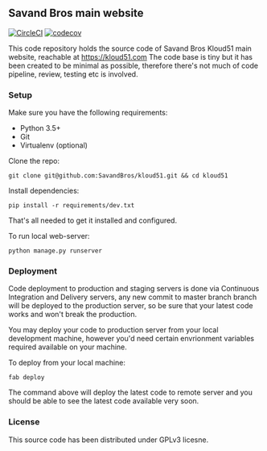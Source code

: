 ## Savand Bros main website

[![CircleCI](https://circleci.com/gh/SavandBros/savandbros.svg?style=svg)](https://circleci.com/gh/SavandBros/savandbros)
[![codecov](https://codecov.io/gh/SavandBros/savandbros/branch/master/graph/badge.svg)](https://codecov.io/gh/SavandBros/savandbros)


This code repository holds the source code of Savand Bros Kloud51 main website, reachable at https://kloud51.com
The code base is tiny but it has been created to be minimal as possible, therefore there's not much of code pipeline, review, 
testing etc is involved.

### Setup

Make sure you have the following requirements:

* Python 3.5+
* Git
* Virtualenv (optional)

Clone the repo:

```
git clone git@github.com:SavandBros/kloud51.git && cd kloud51
```

Install dependencies:

```
pip install -r requirements/dev.txt
```

That's all needed to get it installed and configured.

To run local web-server:

```
python manage.py runserver
```


### Deployment

Code deployment to production and staging servers is done via Continuous Integration and Delivery servers, any new commit to master branch branch will be deployed to the production server, so be sure that your latest code works and won't break the production.

You may deploy your code to production server from your local development machine, however you'd need certain envrionment variables required available on your machine.

To deploy from your local machine:

```
fab deploy
```

The command above will deploy the latest code to remote server and you should be able to see the latest code available very soon.


### License

This source code has been distributed under GPLv3 licesne. 
